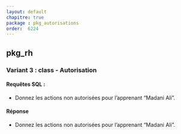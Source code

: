 ```yaml
---
layout: default
chapitre: true
package : pkg_autorisations
order:  6224
---
```





## pkg_rh

### Variant 3 : class - Autorisation

#### Requêtes SQL :
- Donnez les actions non autorisées pour l’apprenant “Madani Ali”.




#### Réponse 
- Donnez les actions non autorisées pour l’apprenant “Madani Ali”.


```bash

